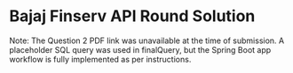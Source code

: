 # Bajaj Finserv API Round Solution

Note: The Question 2 PDF link was unavailable at the time of submission.
A placeholder SQL query was used in finalQuery, but the Spring Boot app workflow
is fully implemented as per instructions.
